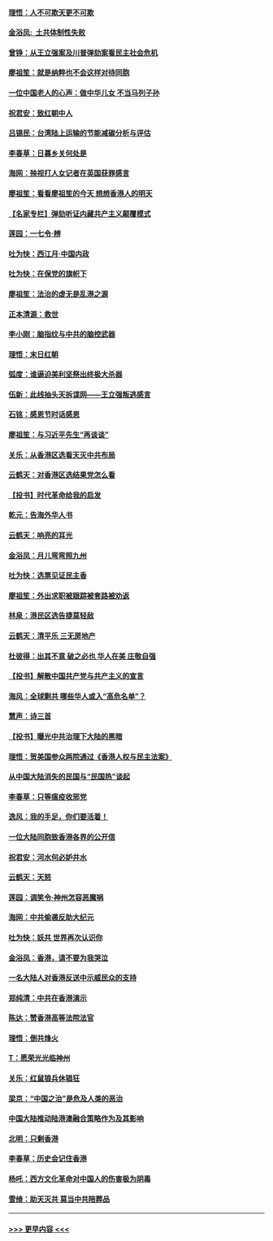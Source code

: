 #### [理悟：人不可欺天更不可欺](../pages/nsc993/n11699657.md?t=12041744) 
#### [金浴凤:  土共体制性失败](../pages/nsc993/n11699361.md?t=12041744) 
#### [曾铮：从王立强案及川普弹劾案看民主社会危机](../pages/nsc993/n11699318.md?t=12041744) 
#### [廖祖笙：就是纳粹也不会这样对待同胞](../pages/nsc993/n11697658.md?t=12041744) 
#### [一位中国老人的心声：做中华儿女 不当马列子孙](../pages/nsc993/n11697525.md?t=12041744) 
#### [祝君安：致红朝中人](../pages/nsc993/n11697518.md?t=12041744) 
#### [吕锡民：台湾陆上运输的节能减碳分析与评估](../pages/nsc993/n11694983.md?t=12041744) 
#### [李春草：日暮乡关何处是](../pages/nsc993/n11694805.md?t=12041744) 
#### [海网：殃视打人女记者在英国获罪感言](../pages/nsc993/n11693832.md?t=12041744) 
#### [廖祖笙：看看廖祖笙的今天 想想香港人的明天](../pages/nsc993/n11693707.md?t=12041744) 
#### [【名家专栏】弹劾听证内藏共产主义颠覆模式](../pages/nsc993/n11693563.md?t=12041744) 
#### [莲园：一七令‧辨](../pages/nsc993/n11692558.md?t=12041744) 
#### [吐为快：西江月·中国内政](../pages/nsc993/n11692071.md?t=12041744) 
#### [吐为快：在保党的旗帜下](../pages/nsc993/n11691188.md?t=12041744) 
#### [廖祖笙：法治的虚无是乱港之源](../pages/nsc993/n11690605.md?t=12041744) 
#### [正本清源：救世](../pages/nsc993/n11689134.md?t=12041744) 
#### [李小刚：脑指纹与中共的脑控武器](../pages/nsc993/n11688900.md?t=12041744) 
#### [理悟：末日红朝](../pages/nsc993/n11688829.md?t=12041744) 
#### [弧度：谁逼迫美利坚祭出终极大杀器](../pages/nsc993/n11688735.md?t=12041744) 
#### [伍新：此线抽头天拆谍网——王立强叛逃感言](../pages/nsc993/n11687981.md?t=12041744) 
#### [石铭：感恩节时话感恩](../pages/nsc993/n11687568.md?t=12041744) 
#### [廖祖笙：与习近平先生“再谈谈”](../pages/nsc993/n11687005.md?t=12041744) 
#### [关乐：从香港区选看天灭中共布局](../pages/nsc993/n11686647.md?t=12041744) 
#### [云鹤天：对香港区选结果党怎么看](../pages/nsc993/n11686216.md?t=12041744) 
#### [【投书】时代革命给我的启发](../pages/nsc993/n11684287.md?t=12041744) 
#### [乾元：告海外华人书](../pages/nsc993/n11684044.md?t=12041744) 
#### [云鹤天：响亮的耳光](../pages/nsc993/n11684254.md?t=12041744) 
#### [金浴凤：月儿弯弯照九州](../pages/nsc993/n11684231.md?t=12041744) 
#### [吐为快：选票见证民主香](../pages/nsc993/n11684206.md?t=12041744) 
#### [廖祖笙：外出求职被跟踪被套路被劝返](../pages/nsc993/n11683874.md?t=12041744) 
#### [林泉：港民区选告捷莫轻敌](../pages/nsc993/n11683930.md?t=12041744) 
#### [云鹤天：清平乐 三无房地产](../pages/nsc993/n11681521.md?t=12041744) 
#### [杜彼得：出其不意 破之必也 华人在美 庄敬自强](../pages/nsc993/n11679554.md?t=12041744) 
#### [【投书】解散中国共产党与共产主义的宣言](../pages/nsc993/n11679177.md?t=12041744) 
#### [海风：全球剿共 哪些华人或入“高危名单”？](../pages/nsc993/n11678617.md?t=12041744) 
#### [慧声：诗三首](../pages/nsc993/n11678848.md?t=12041744) 
#### [【投书】曝光中共治理下大陆的黑暗](../pages/nsc993/n11678674.md?t=12041744) 
#### [理悟：贺美国参众两院通过《香港人权与民主法案》](../pages/nsc993/n11678104.md?t=12041744) 
#### [从中国大陆消失的民国与“民国热”谈起](../pages/nsc993/n11678075.md?t=12041744) 
#### [李春草：只等瘟疫收邪党](../pages/nsc993/n11677308.md?t=12041744) 
#### [逸风：我的手足，你们要活着！](../pages/nsc993/n11676352.md?t=12041744) 
#### [一位大陆同胞致香港各界的公开信](../pages/nsc993/n11675761.md?t=12041744) 
#### [祝君安：河水何必妒井水](../pages/nsc993/n11675746.md?t=12041744) 
#### [云鹤天：天怒](../pages/nsc993/n11675718.md?t=12041744) 
#### [莲园：调笑令‧神州怎容恶魔祸](../pages/nsc993/n11675648.md?t=12041744) 
#### [海网：中共偷袭反助大纪元](../pages/nsc993/n11673515.md?t=12041744) 
#### [吐为快：妖共 世界再次认识你](../pages/nsc993/n11673506.md?t=12041744) 
#### [金浴凤：香港，请不要为我哭泣](../pages/nsc993/n11673248.md?t=12041744) 
#### [一名大陆人对香港反送中示威民众的支持](../pages/nsc993/n11672615.md?t=12041744) 
#### [郑纯清：中共在香港演示](../pages/nsc993/n11670539.md?t=12041744) 
#### [陈达：赞香港高等法院法官](../pages/nsc993/n11669542.md?t=12041744) 
#### [理悟：倒共烽火](../pages/nsc993/n11668844.md?t=12041744) 
#### [T：愿荣光光临神州](../pages/nsc993/n11668421.md?t=12041744) 
#### [关乐：红鼠狼兵休猖狂](../pages/nsc993/n11668378.md?t=12041744) 
#### [梁京：“中国之治”是危及人类的恶治](../pages/nsc993/n11668328.md?t=12041744) 
#### [中国大陆推动陆港澳融合策略作为及其影响](../pages/nsc993/n11668157.md?t=12041744) 
#### [北明：只剩香港](../pages/nsc993/n11668002.md?t=12041744) 
#### [李春草：历史会记住香港](../pages/nsc993/n11667927.md?t=12041744) 
#### [杨吒：西方文化革命对中国人的伤害极为阴毒](../pages/nsc993/n11664521.md?t=12041744) 
#### [雪绮：助天灭共 莫当中共陪葬品](../pages/nsc993/n11662650.md?t=12041744) 

----
#### [ >>> 更早内容 <<< ](../indexes/nsc993-earlier.md)
